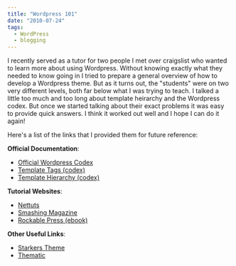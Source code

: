```yaml
---
title: "Wordpress 101"
date: "2010-07-24"
tags:
  - WordPress
  - blogging
---
```


I recently served as a tutor for two people I met over craigslist who wanted to learn more about using Wordpress. Without knowing exactly what they needed to know going in I tried to prepare a general overview of how to develop a Wordpress theme. But as it turns out, the "students" were on two very different levels, both far below what I was trying to teach. I talked a little too much and too long about template heirarchy and the Wordpress codex. But once we started talking about their exact problems it was easy to provide quick answers. I think it worked out well and I hope I can do it again!

Here's a list of the links that I provided them for future reference:

**Official Documentation**:

- [Official Wordpress Codex](http://codex.wordpress.org/)
- [Template Tags (codex)](http://codex.wordpress.org/Template_Tags)
- [Template Hierarchy (codex)](http://codex.wordpress.org/Template_Hierarchy)

**Tutorial Websites**:

- [Nettuts](http://net.tutsplus.com/category/tutorials/wordpress/)
- [Smashing Magazine](http://www.smashingmagazine.com/tag/wordpress/)
- [Rockable Press (ebook)](http://rockablepress.com/)

**Other Useful Links**:

- [Starkers Theme](http://starkerstheme.com/)
- [Thematic](http://themeshaper.com/thematic/)
